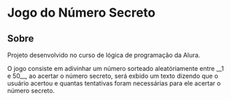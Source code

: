 <h1>Jogo do Número Secreto</h1>

<h2>Sobre</h2>
<p>Projeto desenvolvido no curso de lógica de programação da Alura.</p>
O jogo consiste em adivinhar um número sorteado aleatóriamente entre __1 e 50__, ao acertar o número secreto, será exbido um texto dizendo que o usuário acertou e quantas tentativas foram necessárias para ele acertar o número secreto.
